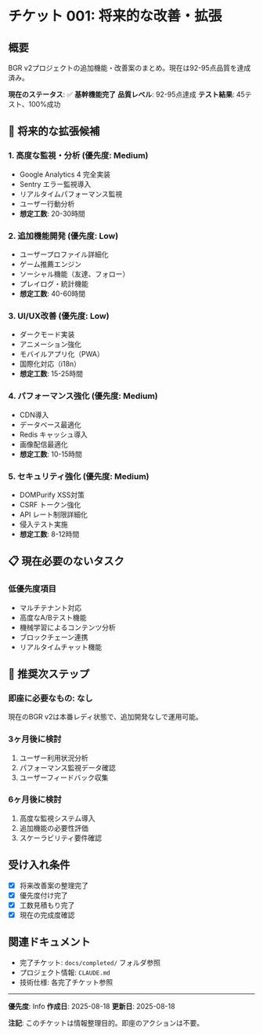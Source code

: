 # チケット 001: 将来的な改善・拡張

## 概要
BGR v2プロジェクトの追加機能・改善案のまとめ。現在は92-95点品質を達成済み。

**現在のステータス**: ✅ **基幹機能完了**
**品質レベル**: 92-95点達成
**テスト結果**: 45テスト、100%成功

## 🚀 将来的な拡張候補

### 1. 高度な監視・分析 (優先度: Medium)
- Google Analytics 4 完全実装
- Sentry エラー監視導入
- リアルタイムパフォーマンス監視
- ユーザー行動分析
- **想定工数**: 20-30時間

### 2. 追加機能開発 (優先度: Low)
- ユーザープロファイル詳細化
- ゲーム推薦エンジン
- ソーシャル機能（友達、フォロー）
- プレイログ・統計機能
- **想定工数**: 40-60時間

### 3. UI/UX改善 (優先度: Low)
- ダークモード実装
- アニメーション強化
- モバイルアプリ化（PWA）
- 国際化対応（i18n）
- **想定工数**: 15-25時間

### 4. パフォーマンス強化 (優先度: Medium)
- CDN導入
- データベース最適化
- Redis キャッシュ導入
- 画像配信最適化
- **想定工数**: 10-15時間

### 5. セキュリティ強化 (優先度: Medium)
- DOMPurify XSS対策
- CSRF トークン強化
- API レート制限詳細化
- 侵入テスト実施
- **想定工数**: 8-12時間

## 📋 現在必要のないタスク

### 低優先度項目
- マルチテナント対応
- 高度なA/Bテスト機能
- 機械学習によるコンテンツ分析
- ブロックチェーン連携
- リアルタイムチャット機能

## 🎯 推奨次ステップ

### 即座に必要なもの: なし
現在のBGR v2は本番レディ状態で、追加開発なしで運用可能。

### 3ヶ月後に検討
1. ユーザー利用状況分析
2. パフォーマンス監視データ確認
3. ユーザーフィードバック収集

### 6ヶ月後に検討
1. 高度な監視システム導入
2. 追加機能の必要性評価
3. スケーラビリティ要件確認

## 受け入れ条件
- [x] 将来改善案の整理完了
- [x] 優先度付け完了
- [x] 工数見積もり完了
- [x] 現在の完成度確認

## 関連ドキュメント
- 完了チケット: `docs/completed/` フォルダ参照
- プロジェクト情報: `CLAUDE.md`
- 技術仕様: 各完了チケット参照

---
**優先度**: Info
**作成日**: 2025-08-18
**更新日**: 2025-08-18

**注記**: このチケットは情報整理目的。即座のアクションは不要。